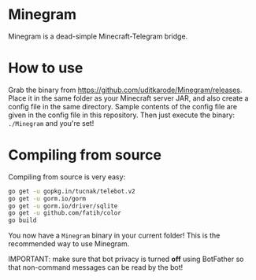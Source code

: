 # Minegram
Minegram is a dead-simple Minecraft-Telegram bridge.
  
# How to use
Grab the binary from https://github.com/uditkarode/Minegram/releases. Place it in the same folder as your Minecraft server JAR,  and also create a config file in the same directory. Sample contents of the config file are given in the config file in this repository.
Then just execute the binary: `./Minegram` and you're set!
  
# Compiling from source
Compiling from source is very easy:  
  
```bash
go get -u gopkg.in/tucnak/telebot.v2
go get -u gorm.io/gorm
go get -u gorm.io/driver/sqlite
go get -u github.com/fatih/color
go build
```
  
You now have a `Minegram` binary in your current folder! This is the recommended way to use Minegram.

IMPORTANT: make sure that bot privacy is turned **off** using BotFather so that non-command messages can be read by the bot!
